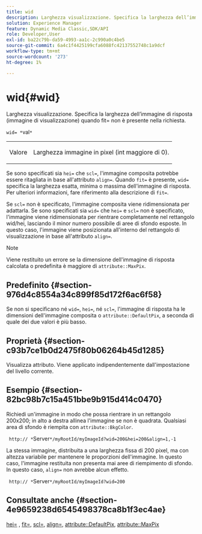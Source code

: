 ```yaml
---
title: wid
description: Larghezza visualizzazione. Specifica la larghezza dell’immagine di risposta (immagine di visualizzazione) quando fit= non è presente nella richiesta.
solution: Experience Manager
feature: Dynamic Media Classic,SDK/API
role: Developer,User
exl-id: ba22c79b-da59-4993-aa1c-2c990a0c4be5
source-git-commit: 6a4c1f4425199cfa6088fc42137552748c1a9dcf
workflow-type: tm+mt
source-wordcount: '273'
ht-degree: 1%

---
```


# wid{#wid}

Larghezza visualizzazione. Specifica la larghezza dell’immagine di risposta (immagine di visualizzazione) quando fit= non è presente nella richiesta.

`wid= *`val`*`

<table id="simpletable_E217453246F5441C896C1F69EA4D4218"> 
 <tr class="strow"> 
  <td class="stentry"> <p> Valore <span class="varname"> </span> </p> </td> 
  <td class="stentry"> <p>Larghezza immagine in pixel (int maggiore di 0). </p> </td> 
 </tr> 
</table>

Se sono specificati sia `hei=` che `scl=`, l&#39;immagine composita potrebbe essere ritagliata in base all&#39;attributo `align=`. Quando `fit=` è presente, `wid=` specifica la larghezza esatta, minima o massima dell&#39;immagine di risposta. Per ulteriori informazioni, fare riferimento alla descrizione di `fit=`.

Se `scl=` non è specificato, l&#39;immagine composita viene ridimensionata per adattarla. Se sono specificati sia `wid=` che `hei=` e `scl=` non è specificato, l&#39;immagine viene ridimensionata per rientrare completamente nel rettangolo wid/hei, lasciando il minor numero possibile di aree di sfondo esposte. In questo caso, l&#39;immagine viene posizionata all&#39;interno del rettangolo di visualizzazione in base all&#39;attributo `align=`.

>[!NOTE]
>
>Viene restituito un errore se la dimensione dell&#39;immagine di risposta calcolata o predefinita è maggiore di `attribute::MaxPix`.

## Predefinito {#section-976d4c8554a34c899f85d172f6ac6f58}

Se non si specificano né `wid=`, `hei=`, né `scl=`, l&#39;immagine di risposta ha le dimensioni dell&#39;immagine composita o `attribute::DefaultPix`, a seconda di quale dei due valori è più basso.

## Proprietà {#section-c93b7ce1b0d2475f80b06264b45d1285}

Visualizza attributo. Viene applicato indipendentemente dall&#39;impostazione del livello corrente.

## Esempio {#section-82bc98b7c15a451bbe9b915d414c0470}

Richiedi un&#39;immagine in modo che possa rientrare in un rettangolo 200x200; in alto a destra allinea l&#39;immagine se non è quadrata. Qualsiasi area di sfondo è riempita con `attribute::BkgColor`.

` http:// *`Server`*/myRootId/myImageId?wid=200&hei=200&align=1,-1`

La stessa immagine, distribuita a una larghezza fissa di 200 pixel, ma con altezza variabile per mantenere le proporzioni dell&#39;immagine. In questo caso, l&#39;immagine restituita non presenta mai aree di riempimento di sfondo. In questo caso, `align=` non avrebbe alcun effetto.

` http:// *`Server`*/myRootId/myImageId?wid=200`

## Consultate anche {#section-4e9659238d6545498378ca8b1f3ec4ae}

[hei=](../../../../../is-api/http-ref/image-serving-api-ref/c-http-protocol-reference/c-command-reference/r-is-http-hei.md#reference-6d6f556ccc0e4b98a815e8a5c1944a96) , [fit=](../../../../../is-api/http-ref/image-serving-api-ref/c-http-protocol-reference/c-command-reference/r-fit.md#reference-f11bff6d93d143d6b135de3a923bc989), [scl=](../../../../../is-api/http-ref/image-serving-api-ref/c-http-protocol-reference/c-command-reference/r-scl.md#reference-b2a74e493d0d407e98fe350551ba3fcc), [align=](../../../../../is-api/http-ref/image-serving-api-ref/c-http-protocol-reference/c-command-reference/r-align.md#reference-b7d6b87c75124d78884f916dd6544bc7), [attribute::DefaultPix](../../../../../is-api/image-catalog/image-serving-api-ref/c-image-catalog-reference/c-attributes-reference/r-defaultpix.md#reference-996b2c22b30f4fd9b970c84063306df1), [attribute::MaxPix](../../../../../is-api/image-catalog/image-serving-api-ref/c-image-catalog-reference/c-attributes-reference/r-maxpix.md#reference-e167d396ac794079ba8b5e6eb16eeda5)
